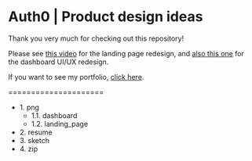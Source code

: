 # Auth0 | Product design ideas

Thank you very much for checking out this repository!

Please see [this video](https://www.youtube.com/watch?v=r9LolFc2Wj0) for the landing page redesign, and [also this one](https://www.youtube.com/watch?v=ZIfKDBCmvwE) for the dashboard UI/UX redesign.

If you want to see my portfolio, [click here](http://kenarai.github.io/).

=====================

* 1\. png 
    * 1.1\. dashboard
    * 1.2\. landing_page
* 2\. resume 
* 3\. sketch
* 4\. zip
